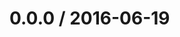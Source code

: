 <!--remark setext-->

<!--lint disable no-multiple-toplevel-headings -->

0.0.0 / 2016-06-19
==================

